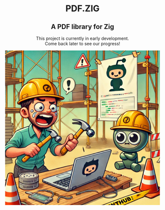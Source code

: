 <div align=center>

# PDF.ZIG


## A PDF library for Zig

This project is currently in early development.  
Come back later to see our progress!

![WIP](./WIP.webp)
</div>
